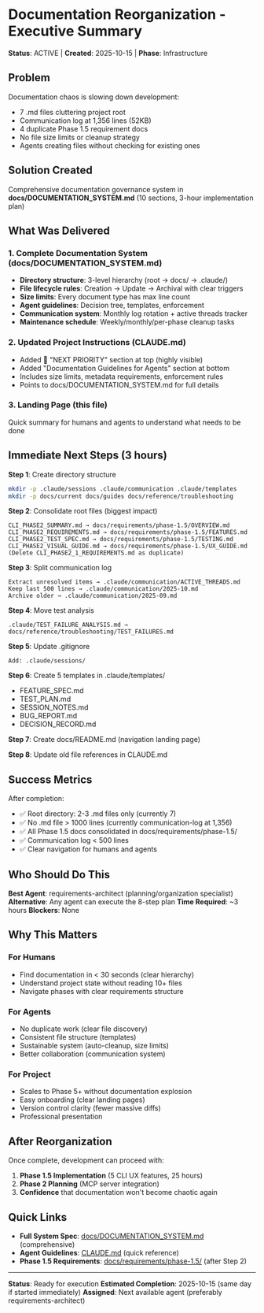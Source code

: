 # Documentation Reorganization - Executive Summary
**Status**: ACTIVE | **Created**: 2025-10-15 | **Phase**: Infrastructure

## Problem
Documentation chaos is slowing down development:
- 7 .md files cluttering project root
- Communication log at 1,356 lines (52KB)
- 4 duplicate Phase 1.5 requirement docs
- No file size limits or cleanup strategy
- Agents creating files without checking for existing ones

## Solution Created
Comprehensive documentation governance system in **docs/DOCUMENTATION_SYSTEM.md** (10 sections, 3-hour implementation plan)

## What Was Delivered

### 1. Complete Documentation System (docs/DOCUMENTATION_SYSTEM.md)
- **Directory structure**: 3-level hierarchy (root → docs/ → .claude/)
- **File lifecycle rules**: Creation → Update → Archival with clear triggers
- **Size limits**: Every document type has max line count
- **Agent guidelines**: Decision tree, templates, enforcement
- **Communication system**: Monthly log rotation + active threads tracker
- **Maintenance schedule**: Weekly/monthly/per-phase cleanup tasks

### 2. Updated Project Instructions (CLAUDE.md)
- Added 🚨 "NEXT PRIORITY" section at top (highly visible)
- Added "Documentation Guidelines for Agents" section at bottom
- Includes size limits, metadata requirements, enforcement rules
- Points to docs/DOCUMENTATION_SYSTEM.md for full details

### 3. Landing Page (this file)
Quick summary for humans and agents to understand what needs to be done

## Immediate Next Steps (3 hours)

**Step 1**: Create directory structure
```bash
mkdir -p .claude/sessions .claude/communication .claude/templates
mkdir -p docs/current docs/guides docs/reference/troubleshooting
```

**Step 2**: Consolidate root files (biggest impact)
```
CLI_PHASE2_SUMMARY.md → docs/requirements/phase-1.5/OVERVIEW.md
CLI_PHASE2_REQUIREMENTS.md → docs/requirements/phase-1.5/FEATURES.md
CLI_PHASE2_TEST_SPEC.md → docs/requirements/phase-1.5/TESTING.md
CLI_PHASE2_VISUAL_GUIDE.md → docs/requirements/phase-1.5/UX_GUIDE.md
(Delete CLI_PHASE2_1_REQUIREMENTS.md as duplicate)
```

**Step 3**: Split communication log
```
Extract unresolved items → .claude/communication/ACTIVE_THREADS.md
Keep last 500 lines → .claude/communication/2025-10.md
Archive older → .claude/communication/2025-09.md
```

**Step 4**: Move test analysis
```
.claude/TEST_FAILURE_ANALYSIS.md → docs/reference/troubleshooting/TEST_FAILURES.md
```

**Step 5**: Update .gitignore
```
Add: .claude/sessions/
```

**Step 6**: Create 5 templates in .claude/templates/
- FEATURE_SPEC.md
- TEST_PLAN.md
- SESSION_NOTES.md
- BUG_REPORT.md
- DECISION_RECORD.md

**Step 7**: Create docs/README.md (navigation landing page)

**Step 8**: Update old file references in CLAUDE.md

## Success Metrics

After completion:
- ✅ Root directory: 2-3 .md files only (currently 7)
- ✅ No .md file > 1000 lines (currently communication-log at 1,356)
- ✅ All Phase 1.5 docs consolidated in docs/requirements/phase-1.5/
- ✅ Communication log < 500 lines
- ✅ Clear navigation for humans and agents

## Who Should Do This

**Best Agent**: requirements-architect (planning/organization specialist)
**Alternative**: Any agent can execute the 8-step plan
**Time Required**: ~3 hours
**Blockers**: None

## Why This Matters

### For Humans
- Find documentation in < 30 seconds (clear hierarchy)
- Understand project state without reading 10+ files
- Navigate phases with clear requirements structure

### For Agents
- No duplicate work (clear file discovery)
- Consistent file structure (templates)
- Sustainable system (auto-cleanup, size limits)
- Better collaboration (communication system)

### For Project
- Scales to Phase 5+ without documentation explosion
- Easy onboarding (clear landing pages)
- Version control clarity (fewer massive diffs)
- Professional presentation

## After Reorganization

Once complete, development can proceed with:
1. **Phase 1.5 Implementation** (5 CLI UX features, 25 hours)
2. **Phase 2 Planning** (MCP server integration)
3. **Confidence** that documentation won't become chaotic again

## Quick Links

- **Full System Spec**: [docs/DOCUMENTATION_SYSTEM.md](../DOCUMENTATION_SYSTEM.md) (comprehensive)
- **Agent Guidelines**: [CLAUDE.md](../../CLAUDE.md) (quick reference)
- **Phase 1.5 Requirements**: [docs/requirements/phase-1.5/](../requirements/phase-1.5/) (after Step 2)

---

**Status**: Ready for execution
**Estimated Completion**: 2025-10-15 (same day if started immediately)
**Assigned**: Next available agent (preferably requirements-architect)
